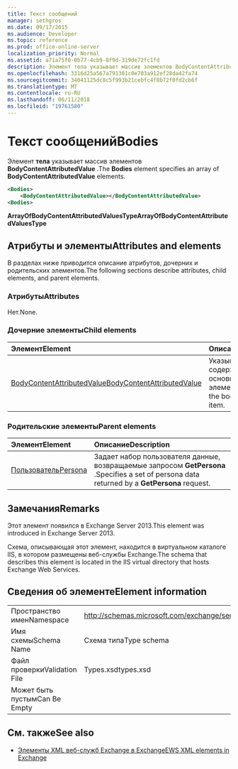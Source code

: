 ```yaml
---
title: Текст сообщений
manager: sethgros
ms.date: 09/17/2015
ms.audience: Developer
ms.topic: reference
ms.prod: office-online-server
localization_priority: Normal
ms.assetid: a71a75f0-0b77-4cb9-8f9d-319de72fc1fd
description: Элемент тела указывает массив элементов BodyContentAttributedValue.
ms.openlocfilehash: 3316d25a567a791301c0e703a912ef28da42fa74
ms.sourcegitcommit: 34041125dc8c5f993b21cebfc4f8b72f0fd2cb6f
ms.translationtype: MT
ms.contentlocale: ru-RU
ms.lasthandoff: 06/11/2018
ms.locfileid: "19761580"
---
```

# <a name="bodies"></a><span data-ttu-id="0c013-103">Текст сообщений</span><span class="sxs-lookup"><span data-stu-id="0c013-103">Bodies</span></span>

<span data-ttu-id="0c013-104">Элемент **тела** указывает массив элементов **BodyContentAttributedValue** .</span><span class="sxs-lookup"><span data-stu-id="0c013-104">The **Bodies** element specifies an array of **BodyContentAttributedValue** elements.</span></span> 
  
```XML
<Bodies>
    <BodyContentAttributedValue></BodyContentAttributedValue>
<Bodies>
```

 <span data-ttu-id="0c013-105">**ArrayOfBodyContentAttributedValuesType**</span><span class="sxs-lookup"><span data-stu-id="0c013-105">**ArrayOfBodyContentAttributedValuesType**</span></span>
## <a name="attributes-and-elements"></a><span data-ttu-id="0c013-106">Атрибуты и элементы</span><span class="sxs-lookup"><span data-stu-id="0c013-106">Attributes and elements</span></span>

<span data-ttu-id="0c013-107">В разделах ниже приводится описание атрибутов, дочерних и родительских элементов.</span><span class="sxs-lookup"><span data-stu-id="0c013-107">The following sections describe attributes, child elements, and parent elements.</span></span>
  
### <a name="attributes"></a><span data-ttu-id="0c013-108">Атрибуты</span><span class="sxs-lookup"><span data-stu-id="0c013-108">Attributes</span></span>

<span data-ttu-id="0c013-109">Нет.</span><span class="sxs-lookup"><span data-stu-id="0c013-109">None.</span></span>
  
### <a name="child-elements"></a><span data-ttu-id="0c013-110">Дочерние элементы</span><span class="sxs-lookup"><span data-stu-id="0c013-110">Child elements</span></span>

|<span data-ttu-id="0c013-111">**Элемент**</span><span class="sxs-lookup"><span data-stu-id="0c013-111">**Element**</span></span>|<span data-ttu-id="0c013-112">**Описание**</span><span class="sxs-lookup"><span data-stu-id="0c013-112">**Description**</span></span>|
|:-----|:-----|
|[<span data-ttu-id="0c013-113">BodyContentAttributedValue</span><span class="sxs-lookup"><span data-stu-id="0c013-113">BodyContentAttributedValue</span></span>](bodycontentattributedvalue.md) <br/> |<span data-ttu-id="0c013-114">Указывает содержимое основного текста элемента.</span><span class="sxs-lookup"><span data-stu-id="0c013-114">Specifies the body content of an item.</span></span>  <br/> |
   
### <a name="parent-elements"></a><span data-ttu-id="0c013-115">Родительские элементы</span><span class="sxs-lookup"><span data-stu-id="0c013-115">Parent elements</span></span>

|<span data-ttu-id="0c013-116">**Элемент**</span><span class="sxs-lookup"><span data-stu-id="0c013-116">**Element**</span></span>|<span data-ttu-id="0c013-117">**Описание**</span><span class="sxs-lookup"><span data-stu-id="0c013-117">**Description**</span></span>|
|:-----|:-----|
|[<span data-ttu-id="0c013-118">Пользователь</span><span class="sxs-lookup"><span data-stu-id="0c013-118">Persona</span></span>](persona.md) <br/> |<span data-ttu-id="0c013-119">Задает набор пользователя данные, возвращаемые запросом **GetPersona** .</span><span class="sxs-lookup"><span data-stu-id="0c013-119">Specifies a set of persona data returned by a **GetPersona** request.</span></span>  <br/> |
   
## <a name="remarks"></a><span data-ttu-id="0c013-120">Замечания</span><span class="sxs-lookup"><span data-stu-id="0c013-120">Remarks</span></span>

<span data-ttu-id="0c013-121">Этот элемент появился в Exchange Server 2013.</span><span class="sxs-lookup"><span data-stu-id="0c013-121">This element was introduced in Exchange Server 2013.</span></span>
  
<span data-ttu-id="0c013-122">Схема, описывающая этот элемент, находится в виртуальном каталоге IIS, в котором размещены веб-службы Exchange.</span><span class="sxs-lookup"><span data-stu-id="0c013-122">The schema that describes this element is located in the IIS virtual directory that hosts Exchange Web Services.</span></span>
  
## <a name="element-information"></a><span data-ttu-id="0c013-123">Сведения об элементе</span><span class="sxs-lookup"><span data-stu-id="0c013-123">Element information</span></span>

|||
|:-----|:-----|
|<span data-ttu-id="0c013-124">Пространство имен</span><span class="sxs-lookup"><span data-stu-id="0c013-124">Namespace</span></span>  <br/> |http://schemas.microsoft.com/exchange/services/2006/types  <br/> |
|<span data-ttu-id="0c013-125">Имя схемы</span><span class="sxs-lookup"><span data-stu-id="0c013-125">Schema Name</span></span>  <br/> |<span data-ttu-id="0c013-126">Схема типа</span><span class="sxs-lookup"><span data-stu-id="0c013-126">Type schema</span></span>  <br/> |
|<span data-ttu-id="0c013-127">Файл проверки</span><span class="sxs-lookup"><span data-stu-id="0c013-127">Validation File</span></span>  <br/> |<span data-ttu-id="0c013-128">Types.xsd</span><span class="sxs-lookup"><span data-stu-id="0c013-128">types.xsd</span></span>  <br/> |
|<span data-ttu-id="0c013-129">Может быть пустым</span><span class="sxs-lookup"><span data-stu-id="0c013-129">Can Be Empty</span></span>  <br/> ||
   
## <a name="see-also"></a><span data-ttu-id="0c013-130">См. также</span><span class="sxs-lookup"><span data-stu-id="0c013-130">See also</span></span>



- [<span data-ttu-id="0c013-131">Элементы XML веб-служб Exchange в Exchange</span><span class="sxs-lookup"><span data-stu-id="0c013-131">EWS XML elements in Exchange</span></span>](ews-xml-elements-in-exchange.md)

